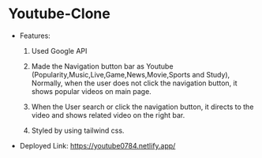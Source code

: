 # Youtube-Clone

- Features:

  1. Used Google API 
  2. Made the Navigation button bar as Youtube (Popularity,Music,Live,Game,News,Movie,Sports and Study), Normally, when the user does not click the navigation button, it shows popular videos on main page. 

  3. When the User search or click the navigation button, it directs to the video and shows related video on the right bar.

  4. Styled by using tailwind css.

- Deployed Link: https://youtube0784.netlify.app/ 
